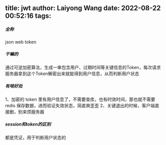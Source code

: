 title: jwt
author: Laiyong Wang
date: 2022-08-22 00:52:16
tags:
---
##### 全称
json web token
##### 干嘛的
通过可逆加密算法，生成一串包含用户、过期时间等关键信息的Token，每次请求服务器拿到这个Token解密出来就能得到用户信息，从而判断用户状态

##### 有啥好处
1、加密的 token 里有用户信息了，不需要查库，也有时效时间，那也就不需要 redis 保存数据，进而验证失效状态，简直爽歪歪
2、关键退出的时候，客户端直接删，别来烦服务器

##### session和token的区别
都是凭证，用于判断用户状态的